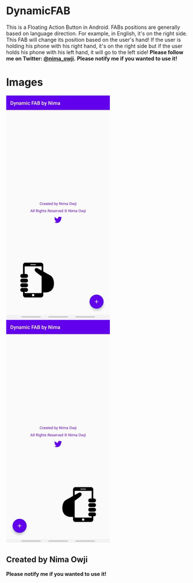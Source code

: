 # DynamicFAB
This is a Floating Action Button in Android. FABs positions are generally based on language direction. For example, in English, it's on the right side. This FAB will change its position based on the user's hand! If the user is holding his phone with his right hand, it's on the right side but if the user holds his phone with his left hand, it will go to the left side! **Please follow me on Twitter: [@nima_owji](https://twitter.com/nima_owji).**
**Please notify me if you wanted to use it!**

# Images
![Right Hand - Screenshot](https://github.com/nimaowji/DynamicFAB/blob/main/Images/s1.jpg)
![Left Hand - Screenshot](https://github.com/nimaowji/DynamicFAB/blob/main/Images/s2.jpg)

## Created by Nima Owji
**Please notify me if you wanted to use it!**

